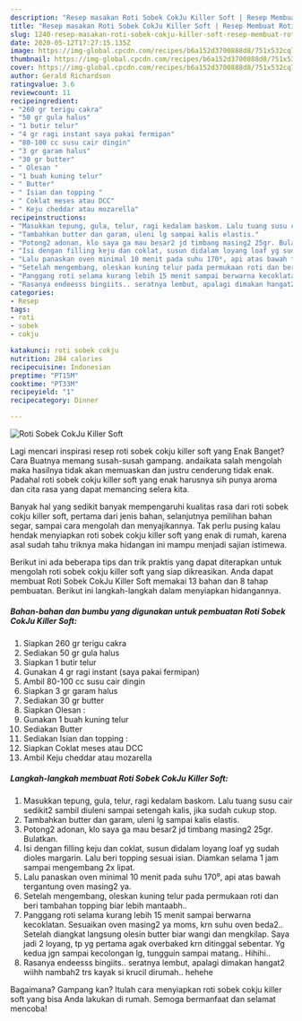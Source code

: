 ```yaml
---
description: "Resep masakan Roti Sobek CokJu Killer Soft | Resep Membuat Roti Sobek CokJu Killer Soft Yang Enak Banget"
title: "Resep masakan Roti Sobek CokJu Killer Soft | Resep Membuat Roti Sobek CokJu Killer Soft Yang Enak Banget"
slug: 1240-resep-masakan-roti-sobek-cokju-killer-soft-resep-membuat-roti-sobek-cokju-killer-soft-yang-enak-banget
date: 2020-05-12T17:27:15.135Z
image: https://img-global.cpcdn.com/recipes/b6a152d3700888d8/751x532cq70/roti-sobek-cokju-killer-soft-foto-resep-utama.jpg
thumbnail: https://img-global.cpcdn.com/recipes/b6a152d3700888d8/751x532cq70/roti-sobek-cokju-killer-soft-foto-resep-utama.jpg
cover: https://img-global.cpcdn.com/recipes/b6a152d3700888d8/751x532cq70/roti-sobek-cokju-killer-soft-foto-resep-utama.jpg
author: Gerald Richardson
ratingvalue: 3.6
reviewcount: 11
recipeingredient:
- "260 gr terigu cakra"
- "50 gr gula halus"
- "1 butir telur"
- "4 gr ragi instant saya pakai fermipan"
- "80-100 cc susu cair dingin"
- "3 gr garam halus"
- "30 gr butter"
- " Olesan "
- "1 buah kuning telur"
- " Butter"
- " Isian dan topping "
- " Coklat meses atau DCC"
- " Keju cheddar atau mozarella"
recipeinstructions:
- "Masukkan tepung, gula, telur, ragi kedalam baskom. Lalu tuang susu cair sedikit2 sambil diuleni sampai setengah kalis, jika sudah cukup stop."
- "Tambahkan butter dan garam, uleni lg sampai kalis elastis."
- "Potong2 adonan, klo saya ga mau besar2 jd timbang masing2 25gr. Bulatkan."
- "Isi dengan filling keju dan coklat, susun didalam loyang loaf yg sudah dioles margarin. Lalu beri topping sesuai isian. Diamkan selama 1 jam sampai mengembang 2x lipat."
- "Lalu panaskan oven minimal 10 menit pada suhu 170⁰, api atas bawah tergantung oven masing2 ya."
- "Setelah mengembang, oleskan kuning telur pada permukaan roti dan beri tambahan topping biar lebih mantaabh.."
- "Panggang roti selama kurang lebih 15 menit sampai berwarna kecoklatan. Sesuaikan oven masing2 ya moms, krn suhu oven beda2.. Setelah diangkat langsung olesin butter biar wangi dan mengkilap. Saya jadi 2 loyang, tp yg pertama agak overbaked krn ditinggal sebentar. Yg kedua jgn sampai kecolongan lg, tungguin sampai matang.. Hihihi.."
- "Rasanya endeesss bingiits.. seratnya lembut, apalagi dimakan hangat2 wiihh nambah2 trs kayak si krucil dirumah.. hehehe"
categories:
- Resep
tags:
- roti
- sobek
- cokju

katakunci: roti sobek cokju 
nutrition: 284 calories
recipecuisine: Indonesian
preptime: "PT15M"
cooktime: "PT33M"
recipeyield: "1"
recipecategory: Dinner

---
```



![Roti Sobek CokJu Killer Soft](https://img-global.cpcdn.com/recipes/b6a152d3700888d8/751x532cq70/roti-sobek-cokju-killer-soft-foto-resep-utama.jpg)

Lagi mencari inspirasi resep roti sobek cokju killer soft yang Enak Banget? Cara Buatnya memang susah-susah gampang. andaikata salah mengolah maka hasilnya tidak akan memuaskan dan justru cenderung tidak enak. Padahal roti sobek cokju killer soft yang enak harusnya sih punya aroma dan cita rasa yang dapat memancing selera kita.

Banyak hal yang sedikit banyak mempengaruhi kualitas rasa dari roti sobek cokju killer soft, pertama dari jenis bahan, selanjutnya pemilihan bahan segar, sampai cara mengolah dan menyajikannya. Tak perlu pusing kalau hendak menyiapkan roti sobek cokju killer soft yang enak di rumah, karena asal sudah tahu triknya maka hidangan ini mampu menjadi sajian istimewa.




Berikut ini ada beberapa tips dan trik praktis yang dapat diterapkan untuk mengolah roti sobek cokju killer soft yang siap dikreasikan. Anda dapat membuat Roti Sobek CokJu Killer Soft memakai 13 bahan dan 8 tahap pembuatan. Berikut ini langkah-langkah dalam menyiapkan hidangannya.

<!--inarticleads1-->

##### Bahan-bahan dan bumbu yang digunakan untuk pembuatan Roti Sobek CokJu Killer Soft:

1. Siapkan 260 gr terigu cakra
1. Sediakan 50 gr gula halus
1. Siapkan 1 butir telur
1. Gunakan 4 gr ragi instant (saya pakai fermipan)
1. Ambil 80-100 cc susu cair dingin
1. Siapkan 3 gr garam halus
1. Sediakan 30 gr butter
1. Siapkan  Olesan :
1. Gunakan 1 buah kuning telur
1. Sediakan  Butter
1. Sediakan  Isian dan topping :
1. Siapkan  Coklat meses atau DCC
1. Ambil  Keju cheddar atau mozarella




<!--inarticleads2-->

##### Langkah-langkah membuat Roti Sobek CokJu Killer Soft:

1. Masukkan tepung, gula, telur, ragi kedalam baskom. Lalu tuang susu cair sedikit2 sambil diuleni sampai setengah kalis, jika sudah cukup stop.
1. Tambahkan butter dan garam, uleni lg sampai kalis elastis.
1. Potong2 adonan, klo saya ga mau besar2 jd timbang masing2 25gr. Bulatkan.
1. Isi dengan filling keju dan coklat, susun didalam loyang loaf yg sudah dioles margarin. Lalu beri topping sesuai isian. Diamkan selama 1 jam sampai mengembang 2x lipat.
1. Lalu panaskan oven minimal 10 menit pada suhu 170⁰, api atas bawah tergantung oven masing2 ya.
1. Setelah mengembang, oleskan kuning telur pada permukaan roti dan beri tambahan topping biar lebih mantaabh..
1. Panggang roti selama kurang lebih 15 menit sampai berwarna kecoklatan. Sesuaikan oven masing2 ya moms, krn suhu oven beda2.. Setelah diangkat langsung olesin butter biar wangi dan mengkilap. Saya jadi 2 loyang, tp yg pertama agak overbaked krn ditinggal sebentar. Yg kedua jgn sampai kecolongan lg, tungguin sampai matang.. Hihihi..
1. Rasanya endeesss bingiits.. seratnya lembut, apalagi dimakan hangat2 wiihh nambah2 trs kayak si krucil dirumah.. hehehe




Bagaimana? Gampang kan? Itulah cara menyiapkan roti sobek cokju killer soft yang bisa Anda lakukan di rumah. Semoga bermanfaat dan selamat mencoba!
